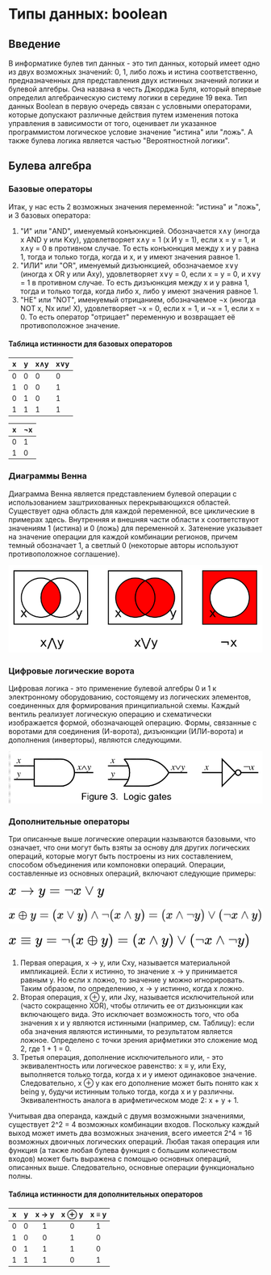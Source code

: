 # Типы данных: boolean
## Введение
В информатике булев тип данных - это тип данных, который имеет одно из двух возможных значений: 0, 1, либо ложь и истина соответственно, предназначенных для представления двух истинных значений логики и булевой алгебры. Она названа в честь Джорджа Буля, который впервые определил алгебраическую систему логики в середине 19 века. Тип данных Boolean в первую очередь связан с условными операторами, которые допускают различные действия путем изменения потока управления в зависимости от того, оценивает ли указанное программистом логическое условие значение "истина" или "ложь". А также булева логика является частью "Вероятностной логики".
## Булева алгебра
### Базовые операторы
Итак, у нас есть 2 возможных значения переменной: "истина" и "ложь", и 3 базовых оператора:
1. "И" или "AND", именуемый конъюнкцией. Обозначается x∧y (иногда x AND y или Kxy), удовлетворяет x∧y = 1 (x И y = 1), если x = y = 1, и x∧y = 0 в противном случае. То есть конъюнкция между x и y равна 1, тогда и только тогда, когда и x, и y имеют значения равное 1.
2. "ИЛИ" или "OR", именуемый дизъюнкцией, обозначаемое x∨y (иногда x OR y или Axy), удовлетворяет x∨y = 0, если x = y = 0, и x∨y = 1 в противном случае. То есть дизъюнкция между x и y равна 1, тогда и только тогда, когда либо x, либо y имеют значения равное 1.
3. "НЕ" или "NOT", именуемый отрицанием, обозначаемое ¬x (иногда NOT x, Nx или! X), удовлетворяет ¬x = 0, если x = 1, и ¬x = 1, если x = 0. То есть оператор "отрицает" переменную и возвращает её противоположное значение.

#### Таблица истинности для базовых операторов

| x 	| y 	| x∧y 	| x∨y 	|
|---	|---	|-----	|-----	|
| 0 	| 0 	| 0   	| 0   	|
| 1 	| 0 	| 0   	| 1   	|
| 0 	| 1 	| 0   	| 1   	|
| 1 	| 1 	| 1   	| 1   	|

| x | ¬x |
|---|----|
| 0 | 1  |
| 1 | 0  |

### Диаграммы Венна

Диаграмма Венна является представлением булевой операции с использованием заштрихованных перекрывающихся областей. Существует одна область для каждой переменной, все циклические в примерах здесь. Внутренняя и внешняя части области x соответствуют значениям 1 (истина) и 0 (ложь) для переменной x. Затенение указывает на значение операции для каждой комбинации регионов, причем темный обозначает 1, а светлый 0 (некоторые авторы используют противоположное соглашение).

![VennAndOrNot](img/Vennandornot.png)

### Цифровые логические ворота

Цифровая логика - это применение булевой алгебры 0 и 1 к электронному оборудованию, состоящему из логических элементов, соединенных для формирования принципиальной схемы. Каждый вентиль реализует логическую операцию и схематически изображается формой, обозначающей операцию. Формы, связанные с воротами для соединения (И-ворота), дизъюнкции (ИЛИ-ворота) и дополнения (инверторы), являются следующими.

![LogicGates](img/LogicGates.GIF)

### Дополнительные операторы

Три описанные выше логические операции называются базовыми, что означает, что они могут быть взяты за основу для других логических операций, которые могут быть построены из них составлением, способом объединения или компоновки операций. Операции, составленные из основных операций, включают следующие примеры:

![implication](img/implication.svg)

![exclusiveOr](img/exclusive_or.svg)

![equivalence](img/equivalence.svg)

1. Первая операция, x → y, или Cxy, называется материальной импликацией. Если x истинно, то значение x → y принимается равным y. Но если x ложно, то значение y можно игнорировать. Таким образом, по определению, x → y истинно, когда x ложно.
2. Вторая операция, x ⊕ y, или Jxy, называется исключительной или (часто сокращенно XOR), чтобы отличить ее от дизъюнкции как включающего вида. Это исключает возможность того, что оба значения x и y являются истинными (например, см. Таблицу): если оба значения являются истинными, то результатом является ложное. Определено с точки зрения арифметики это сложение мод 2, где 1 + 1 = 0.
3. Третья операция, дополнение исключительного или, - это эквивалентность или логическое равенство: x ≡ y, или Exy, выполняется только тогда, когда x и y имеют одинаковое значение. Следовательно, x ⊕ y как его дополнение может быть понято как x being y, будучи истинным только тогда, когда x и y различны. Эквивалентность аналога в арифметическом моде 2: x + y + 1.

Учитывая два операнда, каждый с двумя возможными значениями, существует 2^2 = 4 возможных комбинации входов. Поскольку каждый выход может иметь два возможных значения, всего имеется 2^4 = 16 возможных двоичных логических операций. Любая такая операция или функция (а также любая булева функция с большим количеством входов) может быть выражена с помощью основных операций, описанных выше. Следовательно, основные операции функционально полны.

#### Таблица истинности для дополнительных операторов

| x 	| y 	| x → y 	| x ⊕ y 	| x ≡ y 	|
|:-:	|:-:	|:-----:	|:-----:	|:-----:	|
| 0 	| 0 	|   1   	|   0   	|   1   	|
| 1 	| 0 	|   0   	|   1   	|   0   	|
| 0 	| 1 	|   1   	|   1   	|   0   	|
| 1 	| 1 	|   1   	|   0   	|   1   	|
